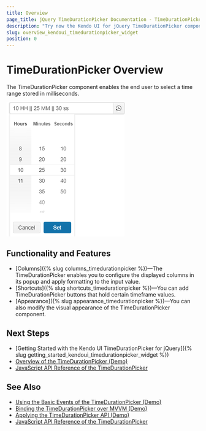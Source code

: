 ```yaml
---
title: Overview
page_title: jQuery TimeDurationPicker Documentation - TimeDurationPicker Overview
description: "Try now the Kendo UI for jQuery TimeDurationPicker component providing a number of features such as styling options, formatting settings, and columns."
slug: overview_kendoui_timedurationpicker_widget
position: 0
---
```


# TimeDurationPicker Overview

The TimeDurationPicker component enables the end user to select a time range stored in milliseconds.

![Kendo UI for jQuery TimeDurationPicker Overview](images/tdp-overview.png)

## Functionality and Features

* [Columns]({% slug columns_timedurationpicker %})&mdash;The TimeDurationPicker enables you to configure the displayed columns in its popup and apply formatting to the input value.
* [Shortcuts]({% slug shortcuts_timedurationpicker %})&mdash;You can add TimeDurationPicker buttons that hold certain timeframe values.
* [Appearance]({% slug appearance_timedurationpicker %})&mdash;You can also modify the visual appearance of the TimeDurationPicker component.

## Next Steps

* [Getting Started with the Kendo UI TimeDurationPicker for jQuery]({% slug getting_started_kendoui_timedurationpicker_widget %})
* [Overview of the TimeDurationPicker (Demo)](https://demos.telerik.com/kendo-ui/timedurationpicker/index)
* [JavaScript API Reference of the TimeDurationPicker](/api/javascript/ui/timedurationpicker)

## See Also

* [Using the Basic Events of the TimeDurationPicker (Demo)](https://demos.telerik.com/kendo-ui/timedurationpicker/events)
* [Binding the TimeDurationPicker over MVVM (Demo)](https://demos.telerik.com/kendo-ui/timedurationpicker/mvvm)
* [Applying the TimeDurationPicker API (Demo)](https://demos.telerik.com/kendo-ui/timedurationpicker/api)
* [JavaScript API Reference of the TimeDurationPicker](/api/javascript/ui/timedurationpicker)
